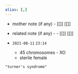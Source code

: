 ```yaml
---
alias: [,]
---
```

- mother note (if any)
		- [[]] [[]]
- related note (if any) -
		- [[]] [[]]


- `2021-08-11`  `23:14`
	- 45 chromosomes - XO
	- sterile female

```query
"turner's syndrome"
```
